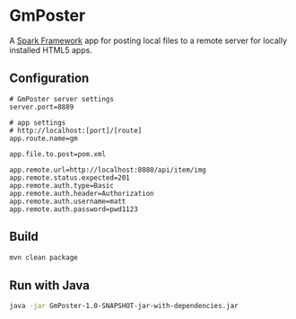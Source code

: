 GmPoster
========

A [Spark Framework](http://sparkjava.com/) app for posting local files to a remote server for locally installed HTML5 apps.

Configuration
-------------

```
# GmPoster server settings
server.port=8889

# app settings
# http://localhost:[port]/[route]
app.route.name=gm

app.file.to.post=pom.xml

app.remote.url=http://localhost:8080/api/item/img
app.remote.status.expected=201
app.remote.auth.type=Basic
app.remote.auth.header=Authorization
app.remote.auth.username=matt
app.remote.auth.password=pwd1123
```


Build
-----

```bash
mvn clean package
```

Run with Java
-------------

```bash
java -jar GmPoster-1.0-SNAPSHOT-jar-with-dependencies.jar
```




